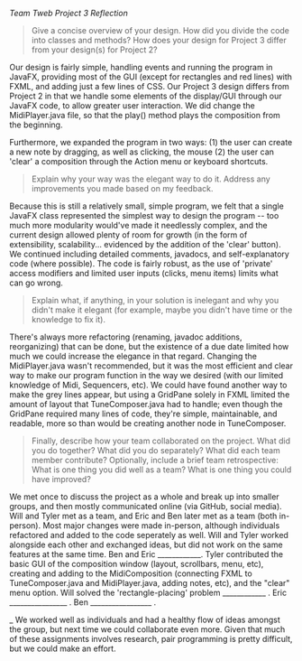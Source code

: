 *Team Tweb Project 3 Reflection*

>Give a concise overview of your design. How did you divide the code into classes and methods? 
>How does your design for Project 3 differ from your design(s) for Project 2?

Our design is fairly simple, handling events and running the program in JavaFX, providing most of the GUI (except for rectangles and red lines) with FXML, and adding just a few lines of CSS. Our Project 3 design differs from Project 2 in that we handle some elements of the display/GUI through our JavaFX code, to allow greater user interaction. We did change the MidiPlayer.java file, so that the play() method plays the composition from the beginning.

Furthermore, we expanded the program in two ways: (1) the user can create a new note by dragging, as well as clicking, the mouse (2) the user can 'clear' a composition through the Action menu or keyboard shortcuts. 

>Explain why your way was the elegant way to do it. Address any improvements you made based on my feedback.

Because this is still a relatively small, simple program, we felt that a single JavaFX class represented the simplest way to design the program -- too much more modularity would've made it needlessly complex, and the current design allowed plenty of room for growth (in the form of extensibility, scalability... evidenced by the addition of the 'clear' button). We continued including detailed comments, javadocs, and self-explanatory code (where possible). The code is fairly robust, as the use of 'private' access modifiers and limited user inputs (clicks, menu items) limits what can go wrong. 

>Explain what, if anything, in your solution is inelegant and why you didn't make it elegant 
>(for example, maybe you didn't have time or the knowledge to fix it).

There's always more refactoring (renaming, javadoc additions, reorganizing) that can be done, but the existence of a due date limited how much we could increase the elegance in that regard. Changing the MidiPlayer.java wasn't recommended, but it was the most efficient and clear way to make our program function in the way we desired (with our limited knowledge of Midi, Sequencers, etc). We could have found another way to make the grey lines appear, but using a GridPane solely in FXML limited the amount of layout that TuneComposer.java had to handle; even though the GridPane required many lines of code, they're simple, maintainable, and readable, more so than would be creating another node in TuneComposer.

>Finally, describe how your team collaborated on the project. What did you do together? What did you do separately? 
>What did each team member contribute? Optionally, include a brief team retrospective: What is one thing you did well as a team? What is one thing you could have improved?

We met once to discuss the project as a whole and break up into smaller groups, and then mostly communicated online (via GitHub, social media). Will and Tyler met as a team, and Eric and Ben later met as a team (both in-person). Most major changes were made in-person, although individuals refactored and added to the code seperately as well. Will and Tyler worked alongside each other and exchanged ideas, but did not work on the same features at the same time. Ben and Eric ____________. Tyler contributed the basic GUI of the composition window (layout, scrollbars, menu, etc), creating and adding to the MidiComposition (connecting FXML to TuneComposer.java and MidiPlayer.java, adding notes, etc), and the "clear" menu option. Will solved the 'rectangle-placing' problem ____________ . Eric ________________ . Ben _________________ . 

_ We worked well as individuals and had a healthy flow of ideas amongst the group, but next time we could collaborate even more. Given that much of these assignments involves research, pair programming is pretty difficult, but we could make an effort. 
